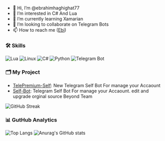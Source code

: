 - 👋 Hi, I’m @ebrahimhaghighat77
- 👀 I’m interested in C# And Lua
- 🌱 I’m currently learning Xamarian
- 💞️ I’m looking to collaborate on Telegram Bots
- 📫 How to reach me ([Ebi](https://telegram.me/MrCli))

### 🛠️ Skills 
![Lua](https://img.shields.io/badge/-Lua-blue?style=flat-square&logo=lua)
![Linux](https://img.shields.io/badge/-Linux-FCC624?style=flat-square&logo=linux&logoColor=black)
![C#](https://img.shields.io/badge/-C%23-239120?style=flat-square&logo=c-sharp&logoColor=white)
![Python](https://img.shields.io/badge/-Python-blue?style=flat-square&logo=python)
![Telegram Bot](https://img.shields.io/badge/-Telegram%20Bot-26A5E4?style=flat-square&logo=telegram&logoColor=white)

### 🗂 My Project
- [TelePremium-Self](https://github.com/ebrahimhaghighat77/TelePremium-Self): New Telegram Self Bot For manage your Accaount 
- [Self-Bot](https://github.com/ebrahimhaghighat77/Self-Bot): Telegram Self Bot For manage your Accaount. edit and upgrade orginal source Beyond Team

![GitHub Streak](https://github-readme-streak-stats.herokuapp.com/?user=ebrahimhaghighat77&theme=radical)
### 📊 GutHub Analytics

![Top Langs](https://github-readme-stats.vercel.app/api/top-langs/?username=ebrahimhaghighat77&layout=compact&theme=radical) ![Anurag's GitHub stats](https://github-readme-stats.vercel.app/api?username=ebrahimhaghighat77&show_icons=true&theme=radical)


<!---
ebrahimhaghighat77/ebrahimhaghighat77 is a ✨ special ✨ repository because its `README.md` (this file) appears on your GitHub profile.
You can click the Preview link to take a look at your changes.
--->
